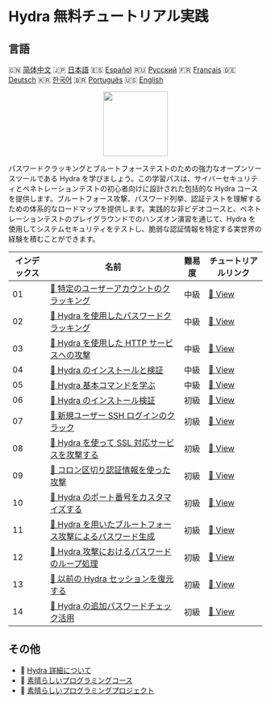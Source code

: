 # Hydra 無料チュートリアル実践

## 言語

🇨🇳 [简体中文](README_zh.md) 🇯🇵 [日本語](README_ja.md) 🇪🇸 [Español](README_es.md) 🇷🇺 [Русский](README_ru.md) 🇫🇷 [Français](README_fr.md) 🇩🇪 [Deutsch](README_de.md) 🇰🇷 [한국어](README_ko.md) 🇧🇷 [Português](README_pt.md) 🇺🇸 [English](README.md) 

<div align="center">
<img width="128px" src="https://file.labex.io/path/fqzGODJFWPbL.png">
</div>

パスワードクラッキングとブルートフォーステストのための強力なオープンソースツールである Hydra を学びましょう。この学習パスは、サイバーセキュリティとペネトレーションテストの初心者向けに設計された包括的な Hydra コースを提供します。ブルートフォース攻撃、パスワード列挙、認証テストを理解するための体系的なロードマップを提供します。実践的な非ビデオコースと、ペネトレーションテストのプレイグラウンドでのハンズオン演習を通じて、Hydra を使用してシステムセキュリティをテストし、脆弱な認証情報を特定する実世界の経験を積むことができます。

|   インデックス | 名前                                                                                                                                              | 難易度   | チュートリアルリンク                                                                            |
|----------------|---------------------------------------------------------------------------------------------------------------------------------------------------|----------|-------------------------------------------------------------------------------------------------|
|             01 | [📖 特定のユーザーアカウントのクラッキング](https://labex.io/ja/tutorials/linux-cracking-a-specific-user-account-415951)                          | 中級     | [🔗 View](https://labex.io/ja/tutorials/linux-cracking-a-specific-user-account-415951)          |
|             02 | [📖 Hydra を使用したパスワードクラッキング](https://labex.io/ja/tutorials/linux-using-hydra-to-crack-passwords-415960)                            | 中級     | [🔗 View](https://labex.io/ja/tutorials/linux-using-hydra-to-crack-passwords-415960)            |
|             03 | [📖 Hydra を使用した HTTP サービスへの攻撃](https://labex.io/ja/tutorials/hydra-attack-http-services-with-hydra-549915)                           | 中級     | [🔗 View](https://labex.io/ja/tutorials/hydra-attack-http-services-with-hydra-549915)           |
|             04 | [📖 Hydra のインストールと検証](https://labex.io/ja/tutorials/hydra-install-and-verify-hydra-549917)                                              | 中級     | [🔗 View](https://labex.io/ja/tutorials/hydra-install-and-verify-hydra-549917)                  |
|             05 | [📖 Hydra 基本コマンドを学ぶ](https://labex.io/ja/tutorials/hydra-learn-basic-hydra-commands-549918)                                              | 中級     | [🔗 View](https://labex.io/ja/tutorials/hydra-learn-basic-hydra-commands-549918)                |
|             06 | [📖 Hydra のインストール検証](https://labex.io/ja/tutorials/hydra-verify-hydra-installation-549983)                                               | 初級     | [🔗 View](https://labex.io/ja/tutorials/hydra-verify-hydra-installation-549983)                 |
|             07 | [📖 新規ユーザー SSH ログインのクラック](https://labex.io/ja/tutorials/hydra-crack-new-user-ssh-login-550712)                                     | 初級     | [🔗 View](https://labex.io/ja/tutorials/hydra-crack-new-user-ssh-login-550712)                  |
|             08 | [📖 Hydra を使って SSL 対応サービスを攻撃する](https://labex.io/ja/tutorials/hydra-attack-ssl-enabled-services-with-hydra-550762)                 | 初級     | [🔗 View](https://labex.io/ja/tutorials/hydra-attack-ssl-enabled-services-with-hydra-550762)    |
|             09 | [📖 コロン区切り認証情報を使った攻撃](https://labex.io/ja/tutorials/hydra-attack-with-colon-separated-credentials-550763)                         | 初級     | [🔗 View](https://labex.io/ja/tutorials/hydra-attack-with-colon-separated-credentials-550763)   |
|             10 | [📖 Hydra のポート番号をカスタマイズする](https://labex.io/ja/tutorials/hydra-customize-hydra-port-numbers-550765)                                | 初級     | [🔗 View](https://labex.io/ja/tutorials/hydra-customize-hydra-port-numbers-550765)              |
|             11 | [📖 Hydra を用いたブルートフォース攻撃によるパスワード生成](https://labex.io/ja/tutorials/hydra-generate-passwords-with-hydra-brute-force-550769) | 初級     | [🔗 View](https://labex.io/ja/tutorials/hydra-generate-passwords-with-hydra-brute-force-550769) |
|             12 | [📖 Hydra 攻撃におけるパスワードのループ処理](https://labex.io/ja/tutorials/hydra-loop-passwords-in-hydra-attacks-550771)                         | 初級     | [🔗 View](https://labex.io/ja/tutorials/hydra-loop-passwords-in-hydra-attacks-550771)           |
|             13 | [📖 以前の Hydra セッションを復元する](https://labex.io/ja/tutorials/hydra-restore-a-previous-hydra-session-550772)                               | 初級     | [🔗 View](https://labex.io/ja/tutorials/hydra-restore-a-previous-hydra-session-550772)          |
|             14 | [📖 Hydra の追加パスワードチェック活用](https://labex.io/ja/tutorials/hydra-use-additional-hydra-password-checks-550776)                          | 初級     | [🔗 View](https://labex.io/ja/tutorials/hydra-use-additional-hydra-password-checks-550776)      |

## その他

- 🔗 [Hydra 詳細について](https://labex.io/ja/skilltrees/hydra)
- 🔗 [素晴らしいプログラミングコース](https://github.com/labex-labs/awesome-programming-courses)
- 🔗 [素晴らしいプログラミングプロジェクト](https://github.com/labex-labs/awesome-programming-projects)

